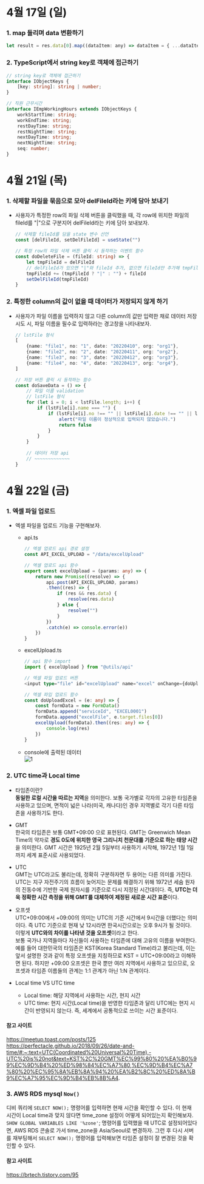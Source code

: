 # 4월 17일 (일)
### 1. map 돌리며 data 변환하기
```js
let result = res.data[0].map((dataItem: any) => dataItem = { ...dataItem, id: dataItem.codeDetail, text: dataItem.codeName })
```

### 2. TypeScript에서 string key로 객체에 접근하기
```ts
// string key로 객체에 접근하기
interface IObjectKeys {
    [key: string]: string | number;
}

// 직원 근무시간
interface IEmpWorkingHours extends IObjectKeys {
    workStartTime: string;
    workEndTime: string;
    restDayTime: string;
    restNightTime: string;
    nextDayTime: string;
    nextNightTime: string;
    seq: number;
}
```

# 4월 21일 (목)
### 1. 삭제할 파일을 묶음으로 모아 delFileId라는 키에 담아 보내기
- 사용자가 특정한 row의 파일 삭제 버튼을 클릭했을 때, 각 row에 위치한 파일의 fileId를 "|"으로 구분지어 delFileId라는 키에 담아 보내보자.   
    ```ts
    // 삭제할 fileId를 담을 state 변수 선언 
    const [delFileId, setDelFileId] = useState("")
    
    // 특정 row의 파일 삭제 버튼 클릭 시 동작하는 이벤트 함수
    const doDeleteFile = (fileId: string) => {
        let tmpFileId = delFileId
        // delFileId가 있으면 "|"와 fileId 추가, 없으면 fileId만 추가해 tmpFileId에 담기
        tmpFileId += (tmpFileId ? "|" : "") + fileId
        setDelFileId(tmpFileId)
    }
    ```

### 2. 특정한 column의 값이 없을 때 데이터가 저장되지 않게 하기
- 사용자가 파일 이름을 입력하지 않고 다른 column의 값만 입력한 채로 데이터 저장 시도 시, 파일 이름을 필수로 입력하라는 경고창을 나타내보자.
    ```ts
    // lstFile 형식
    [
        {name: "file1", no: "1", date: "20220410", org: "org1"},
        {name: "file2", no: "2", date: "20220411", org: "org2"},
        {name: "file3", no: "3", date: "20220412", org: "org3"},
        {name: "file4", no: "4", date: "20220413", org: "org4"},
    ]
    
    // 저장 버튼 클릭 시 동작하는 함수   
    const doSaveData = () => {
        // 파일 이름 validation
        // lstFile 형식
        for (let i = 0; i < lstFile.length; i++) { 
            if (lstFile[i].name === "") {
                if (lstFile[i].no !== "" || lstFile[i].date !== "" || lstFile[i].org !== "") {
                    alert("파일 이름이 정상적으로 입력되지 않았습니다.")
                    return false
                }
            }
        }
        
        // 데이터 저장 api
        // ~~~~~~~~~~~~~
    }
    ```
    
# 4월 22일 (금)
### 1. 엑셀 파일 업로드
- 엑셀 파일을 업로드 기능을 구현해보자.
    - api.ts
        ```ts
        // 엑셀 업로드 api 경로 설정
        const API_EXCEL_UPLOAD = "/data/excelUpload"
        
        // 엑셀 업로드 api 함수
        export const excelUpload = (params: any) => {
            return new Promise((resolve) => {
                api.post(API_EXCEL_UPLOAD, params)
                .then((res) => {
                    if (res && res.data) {
                        resolve(res.data)
                    } else {
                        resolve("")
                    }
                })
                .catch(e) => console.error(e))
            })
        }
        ```
    
    - excelUpload.ts
        ```ts
        // api 함수 import
        import { excelUpload } from "@utils/api"
        
        // 엑셀 파일 업로드 버튼
        <input type="file" id="excelUpload" name="excel" onChange={doUploadExcel} />

        // 엑셀 파입 업로드 함수
        const doUploadExcel = (e: any) => {
            const formData = new FormData()
            formData.append("serviceId", "EXCEL0001")
            formData.append("excelFile", e.target.files[0])
            excelUpload(formData).then((res: any) => {
                console.log(res) 
            })
        }
        ```
 
    - console에 출력된 데이터   
        ![1](https://user-images.githubusercontent.com/53208493/165002428-60d616bb-49cd-4945-88c1-e8b52a05a5f1.PNG)

### 2. UTC time과 Local time
- 타임존이란?  
    **동일한 로컬 시간을 따르는 지역**을 의미한다. 보통 국가별로 각자의 고유한 타임존을 사용하고 있으며, 면적이 넓은 나라(미국, 캐나다)인 경우 지역별로 각기 다른 타임존을 사용하기도 한다.
- GMT  
    한국의 타임존은 보통 GMT+09:00 으로 표현된다. GMT는 Greenwich Mean Time의 약자로 **경도 0도에 위치한 영국 그리니치 천문대를 기준으로 하는 태양 시간**을 의미한다. 
    GMT 시간은 1925년 2월 5일부터 사용하기 시작해, 1972년 1월 1일까지 세계 표준시로 사용되었다.    

- UTC  
    GMT는 UTC라고도 불리는데, 정확히 구분하자면 두 용어는 다른 의미를 가진다. UTC는 지구 자전주기의 흐름이 늦어지는 문제를 해결하기 위해 1972년 세슘 원자의 진동수에 기반한 국제 원자시를 기준으로 다시 지정된 시간대이다. 즉, **UTC는 더욱 정확한 시간 측정을 위해 GMT를 대체하여 제정된 새로운 시간 표준**이다.
    
- 오프셋  
    UTC+09:00에서 +09:00의 의미는 UTC의 기준 시간에서 9시간을 더했다는 의미이다. 즉 UTC 기준으로 현재 낮 12시라면 한국시간으로는 오후 9시가 될 것이다. 이렇게 **UTC와의 차이를 나타낸 것을 오프셋**이라고 한다.  
    보통 국가나 지역들마다 자신들이 사용하는 타임존에 대해 고유의 이름을 부여한다. 예를 들어 대한민국의 타임존은 KST(Korea Standard Time)라고 불리는데, 이는 앞서 설명한 것과 같이 특정 오프셋을 지칭하므로 KST = UTC+09:00라고 이해하면 된다. 하지만 +09:00 오프셋은 한국 뿐만 여러 지역에서 사용하고 있으므로, 오프셋과 타임존 이름들의 관계는 1:1 관계가 아닌 1:N 관계이다.

- Local time VS UTC time  
    - Local time: 해당 지역에서 사용하는 시간, 현지 시간 
    - UTC time: 현지 시간(Local time)을 반영한 타임존과 달리 UTC에는 현지 시간이 반영되지 않는다. 즉, 세계에서 공통적으로 쓰이는 시간 표준이다. 
#### 참고 사이트
https://meetup.toast.com/posts/125
https://perfectacle.github.io/2018/09/26/date-and-time/#:~:text=UTC(Coordinated%20Universal%20Time),-UTC%20is%20not&text=KST%2C%20GMT%EC%99%80%20%EA%B0%99%EC%9D%B4%20%ED%98%84%EC%A7%80,%EC%9D%B4%EC%A7%80%20%EC%95%8A%EB%8A%94%20%EA%B2%8C%20%ED%8A%B9%EC%A7%95%EC%9D%B4%EB%8B%A4.

### 3. AWS RDS mysql `Now()`
디비 쿼리에 `SELECT NOW();` 명령어를 입력하면 현재 시간을 확인할 수 있다. 이 현재 시간이 Local time과 맞지 않다면 time_zone 설정이 어떻게 되어있는지 확인해보자. `SHOW GLOBAL VARIABLES LIKE '%zone'`; 명령어를 입력했을 때 UTC로 설정되어있다면, AWS RDS 콘솔로 가서 time_zone을 Asia/Seoul로 변경하자. 그런 후 다시 서버를 재부팅해서 `SELECT NOW();` 명령어를 입력해보면 타임존 설정이 잘 변경된 것을 확인할 수 있다.   
#### 참고 사이트
https://brtech.tistory.com/95
